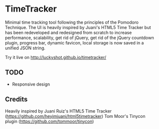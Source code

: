 TimeTracker
================

Minimal time tracking tool following the principles of the Pomodoro Technique. The UI is heavily inspired by Juani's HTML5 Time Tracker but has been redeveloped and redesigned from scratch to increase performance, scalability, get rid of jQuery, get rid of the jQuery countdown plugin, progress bar, dynamic favicon, local storage is now saved in a unified JSON string.

Try it live on http://luckyshot.github.io/timetracker/

TODO
----------------

- Responsive design



Credits
----------------

Heavily inspired by Juani Ruiz's HTML5 Time Tracker (https://github.com/heyimjuani/html5timetracker)
Tom Moor's Tinycon plugin (https://github.com/tommoor/tinycon)
